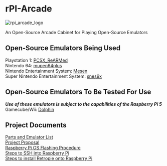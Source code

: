 # rPI-Arcade
![rpi_arcade_logo](https://github.com/user-attachments/assets/1d0f80e8-ef74-4d98-b899-7829abfec777)

An Open-Source Arcade Cabinet for Playing Open-Source Emulators

## Open-Source Emulators Being Used
Playstation 1: [PCSX_ReARMed](https://github.com/libretro/pcsx_rearmed) <br />
Nintendo 64: [mupen64plus](https://github.com/mupen64plus) <br />
Nintendo Entertainment System: [Mesen](https://github.com/SourMesen/Mesen) <br />
Super Nintendo Entertainment System: [snes9x](https://github.com/snes9xgit/snes9x) <br />


## Open-Source Emulators To Be Tested For Use
***Use of these emulators is subject to the capabilities of the Raspberry Pi 5*** <br />
Gamecube/Wii: [Dolphin](https://github.com/dolphin-emu/dolphin) <br />


## Project Documents
[Parts and Emulator List](https://docs.google.com/spreadsheets/d/1ALpfdckvdpH38KOAA2tQCqkrMmXP1Gw3A8R0yB0zqGg/edit?usp=sharing) <br />
[Project Proposal](https://docs.google.com/document/d/1yBoYMPRjcl2UAiMpMrb5UvjlYsrBzHMLdqXjJbXgbxs/edit?usp=sharing) <br />
[Raspberry Pi OS Flashing Procedure](https://docs.google.com/document/d/1_6FRPV2-8xxY_qosx5HeV4UK3wdhwpzHxR0WtXd2Lhs/edit?usp=sharing) <br />
[Steps to SSH into Raspberry Pi](https://docs.google.com/document/d/11Dc_4-_AeuRvbQ93VxL-Q0HaXzGft7osD1K2YTPXZ6w/edit?usp=sharing) <br />
[Steps to install Retropie onto Raspberry Pi](https://docs.google.com/document/d/1LPk0pQld89WjpNxLfQ80QWkx3yFmBLrs-CT05ln_ng4/edit?usp=sharing) <br />

